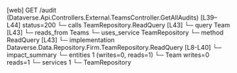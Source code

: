 [web] GET /audit  (Dataverse.Api.Controllers.External.TeamsController.GetAllAudits)  [L39–L44] status=200
  └─ calls TeamRepository.ReadQuery [L43]
  └─ query Team [L43]
    └─ reads_from Teams
  └─ uses_service TeamRepository
    └─ method ReadQuery [L43]
      └─ implementation Dataverse.Data.Repository.Firm.TeamRepository.ReadQuery [L8-L40]
  └─ impact_summary
    └─ entities 1 (writes=0, reads=1)
      └─ Team writes=0 reads=1
    └─ services 1
      └─ TeamRepository

